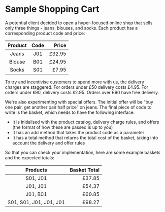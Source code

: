 # Sample Shopping Cart

A potential client decided to open a hyper-focused online shop that sells only three things -
jeans, blouses, and socks. Each product has a corresponding product code and price:

| **Product** | **Code** | **Price** |
|:-----------:|:--------:| ---------:|
| Jeans       | J01      |    £32.95 |
| Blouse      | B01      |    £24.95 |
| Socks       | S01      |     £7.95 |

To try and incentivise customers to spend more with us, the delivery charges are staggered. For
orders under £50 delivery costs £4.95. For orders under £90, delivery costs £2.95. Orders over
£90 have free delivery.

We're also experimenting with special offers. The initial offer will be “buy one pair, get another
pair half price” on jeans. The final piece of code to write is the basket, which needs to have the
following interface:

- It is initialised with the product catalog, delivery charge rules, and offers (the format of how
these are passed is up to you)
- It has an add method that takes the product code as a parameter
- It has a total method that returns the total cost of the basket, taking into account the delivery and offer rules

So that you can check your implementation, here are some example baskets and the expected totals:

| **Products**            | **Basket Total** |
|:-----------------------:| ----------------:|
| S01, J01                |           £37.85 |
| J01, J01                |           £54.37 |
| J01, B01                |           £60.85 |
| S01, S01, J01, J01, J01 |           £98.27 |
